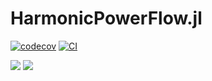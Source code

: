 # HarmonicPowerFlow.jl


[![codecov](https://codecov.io/gh/pweigmann/HarmonicPowerFlow.jl/branch/master/graph/badge.svg?token=7DZTYSH7TY)](https://codecov.io/gh/pweigmann/HarmonicPowerFlow.jl)
[![CI](https://github.com/pweigmann/HarmonicPowerFlow.jl/actions/workflows/CI.yml/badge.svg)](https://github.com/pweigmann/HarmonicPowerFlow.jl/actions/workflows/CI.yml)

[![](https://img.shields.io/badge/docs-stable-blue.svg)](https://github.com/pweigmann/HarmonicPowerFlow.jl/stable)
[![](https://img.shields.io/badge/docs-dev-blue.svg)](https://github.com/pweigmann/HarmonicPowerFlow.jl/dev)